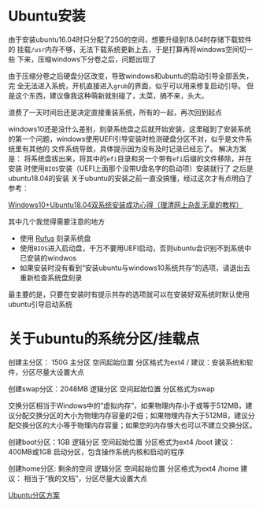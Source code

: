 
#  Ubuntu安装
由于安装ubuntu16.04时只分配了25G的空间，想要升级到18.04时存储下载软件的
挂载`/usr`内存不够，无法下载系统更新上去，于是打算再将windows空间切一些
下来，压缩windows下分卷之后，问题出现了

由于压缩分卷之后硬盘分区改变，导致windows和ubuntu的启动引导全部丢失，完
全无法进入系统，开机直接进入`grub`的界面，似乎可以用来修复启动引导。
但是这个东西，建议像我这种萌新就别碰了，太菜，搞不来，头大。

浪费了一天时间后还是决定直接重装系统，所有的一起，再次回到起点

windows10还是没什么差别，刻录系统盘之后就开始安装，这里碰到了安装系统
的第一个问题，windows使用UEFI引导安装时检测硬盘分区不对，似乎是文件系统里有其他的
文件系统导致，具体提示因为没有及时记录已经忘了。
解决方案是：
将系统盘拔出来，将其中的`efi`目录和另一个带有`efi`后缀的文件移除，并在安装
时使用`BIOS`安装（UEFI上面那个没带U盘名字的启动项）安装就行了
之后是ubuntu18.04的安装
关于ubuntu的安装之前一直没搞懂，经过这次才有点明白了
参考：

[Windows10+Ubuntu18.04双系统安装成功心得（理清网上杂乱无章的教程）](https://blog.csdn.net/lnfxbianxiu/article/details/80394284)

其中几个我觉得需要注意的地方


- 使用  [Rufus](https://rufus.ie/en_IE.html)    刻录系统盘
- 使用`BIOS`进入启动盘，千万不要用UEFI启动，否则ubuntu会识别不到系统中已安装的windwos
- 如果安装时没有看到“安装ubuntu与windows10系统共存”的选项，请退出去重新检查系统盘刻录

最主要的是，只要在安装时有提示共存的选项就可以在安装好双系统时默认使用
ubuntu引导启动系统

#  关于ubuntu的系统分区/挂载点
创建主分区： 150G 主分区 空间起始位置 分区格式为ext4 /
建议：安装系统和软件，分区尽量大设置大点

创建swap分区：2048MB 逻辑分区 空间起始位置 分区格式为swap 

交换分区相当于Windows中的“虚拟内存”，如果物理内存小于或等于512MB，建议分配交换分区的大小为物理内存容量的2倍；如果物理内存大于512MB，建议分配交换分区的大小等于物理内存容量；如果您的内存够大也可以不建立交换分区。

创建boot分区：1GB 逻辑分区 空间起始位置 分区格式为ext4 /boot
建议：400MB或1GB
启动分区，包含操作系统内核和启动的程序

创建home分区: 剩余的空间 逻辑分区 空间起始位置 分区格式为ext4 /home
建议： 相当于“我的文档”，分区尽量大设置大点

[Ubuntu分区方案](https://zhuanlan.zhihu.com/p/35294113)